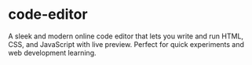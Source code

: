 # code-editor
A sleek and modern online code editor that lets you write and run HTML, CSS, and JavaScript with live preview. Perfect for quick experiments and web development learning.
